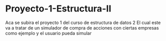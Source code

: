 # Proyecto-1-Estructura-II
Aca se subira el proyecto 1 del curso de estructura de datos 2 
El cual este va a tratar de un simulador de compra de acciones con ciertas empresas como ejemplo y el usuario pueda simular
